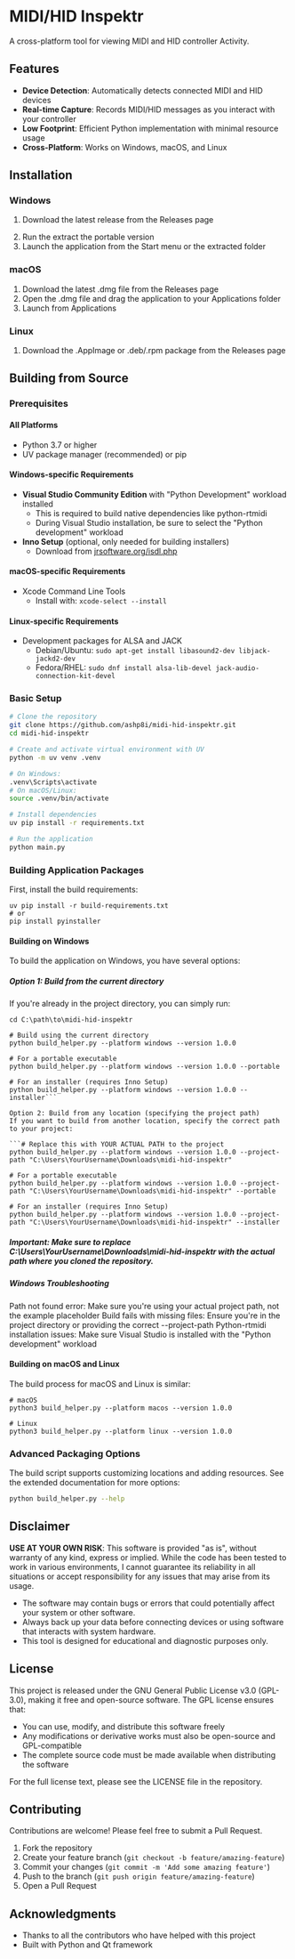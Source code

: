 # MIDI/HID Inspektr

A cross-platform tool for viewing MIDI and HID controller Activity.

## Features

- **Device Detection**: Automatically detects connected MIDI and HID devices
- **Real-time Capture**: Records MIDI/HID messages as you interact with your controller
- **Low Footprint**: Efficient Python implementation with minimal resource usage
- **Cross-Platform**: Works on Windows, macOS, and Linux

## Installation

### Windows

1. Download the latest release from the Releases page
<!-- 2. Run the installer or extract the portable version -->
2. Run the extract the portable version
3. Launch the application from the Start menu or the extracted folder

### macOS

1. Download the latest .dmg file from the Releases page
2. Open the .dmg file and drag the application to your Applications folder
3. Launch from Applications

### Linux

1. Download the .AppImage or .deb/.rpm package from the Releases page
<!-- 2. For .AppImage: Make executable with `chmod +x MIDIDocTool.AppImage` and run it
3. For .deb: Install with `sudo dpkg -i midi-doc-tool.deb`
4. For .rpm: Install with `sudo rpm -i midi-doc-tool.rpm` -->

## Building from Source

### Prerequisites

#### All Platforms
- Python 3.7 or higher
- UV package manager (recommended) or pip

#### Windows-specific Requirements
- **Visual Studio Community Edition** with "Python Development" workload installed
  - This is required to build native dependencies like python-rtmidi
  - During Visual Studio installation, be sure to select the "Python development" workload
- **Inno Setup** (optional, only needed for building installers)
  - Download from [jrsoftware.org/isdl.php](https://jrsoftware.org/isdl.php)

#### macOS-specific Requirements
- Xcode Command Line Tools
  - Install with: `xcode-select --install`

#### Linux-specific Requirements
- Development packages for ALSA and JACK
  - Debian/Ubuntu: `sudo apt-get install libasound2-dev libjack-jackd2-dev`
  - Fedora/RHEL: `sudo dnf install alsa-lib-devel jack-audio-connection-kit-devel`

### Basic Setup

```bash
# Clone the repository
git clone https://github.com/ashp8i/midi-hid-inspektr.git
cd midi-hid-inspektr

# Create and activate virtual environment with UV
python -m uv venv .venv

# On Windows:
.venv\Scripts\activate
# On macOS/Linux:
source .venv/bin/activate

# Install dependencies
uv pip install -r requirements.txt

# Run the application
python main.py
```

### Building Application Packages

First, install the build requirements:

```
uv pip install -r build-requirements.txt
# or
pip install pyinstaller
```

#### Building on Windows
To build the application on Windows, you have several options:

##### Option 1: Build from the current directory
If you're already in the project directory, you can simply run:

```# Navigate to the project directory first
cd C:\path\to\midi-hid-inspektr

# Build using the current directory
python build_helper.py --platform windows --version 1.0.0 

# For a portable executable
python build_helper.py --platform windows --version 1.0.0 --portable

# For an installer (requires Inno Setup)
python build_helper.py --platform windows --version 1.0.0 --installer```

Option 2: Build from any location (specifying the project path)
If you want to build from another location, specify the correct path to your project:

```# Replace this with YOUR ACTUAL PATH to the project
python build_helper.py --platform windows --version 1.0.0 --project-path "C:\Users\YourUsername\Downloads\midi-hid-inspektr"

# For a portable executable 
python build_helper.py --platform windows --version 1.0.0 --project-path "C:\Users\YourUsername\Downloads\midi-hid-inspektr" --portable

# For an installer (requires Inno Setup)
python build_helper.py --platform windows --version 1.0.0 --project-path "C:\Users\YourUsername\Downloads\midi-hid-inspektr" --installer
```
##### Important: Make sure to replace C:\Users\YourUsername\Downloads\midi-hid-inspektr with the actual path where you cloned the repository.

##### Windows Troubleshooting
Path not found error: Make sure you're using your actual project path, not the example placeholder
Build fails with missing files: Ensure you're in the project directory or providing the correct --project-path
Python-rtmidi installation issues: Make sure Visual Studio is installed with the "Python development" workload

#### Building on macOS and Linux
The build process for macOS and Linux is similar:

```
# macOS
python3 build_helper.py --platform macos --version 1.0.0

# Linux
python3 build_helper.py --platform linux --version 1.0.0
```

### Advanced Packaging Options

The build script supports customizing locations and adding resources. See the extended documentation for more options:

```bash
python build_helper.py --help
```

## Disclaimer

**USE AT YOUR OWN RISK**: This software is provided "as is", without warranty of any kind, express or implied. While the code has been tested to work in various environments, I cannot guarantee its reliability in all situations or accept responsibility for any issues that may arise from its usage.

- The software may contain bugs or errors that could potentially affect your system or other software.
- Always back up your data before connecting devices or using software that interacts with system hardware.
- This tool is designed for educational and diagnostic purposes only.

## License

This project is released under the GNU General Public License v3.0 (GPL-3.0), making it free and open-source software. The GPL license ensures that:

- You can use, modify, and distribute this software freely
- Any modifications or derivative works must also be open-source and GPL-compatible
- The complete source code must be made available when distributing the software

For the full license text, please see the LICENSE file in the repository.

## Contributing

Contributions are welcome! Please feel free to submit a Pull Request.

1. Fork the repository
2. Create your feature branch (`git checkout -b feature/amazing-feature`)
3. Commit your changes (`git commit -m 'Add some amazing feature'`)
4. Push to the branch (`git push origin feature/amazing-feature`)
5. Open a Pull Request

## Acknowledgments

- Thanks to all the contributors who have helped with this project
- Built with Python and Qt framework
